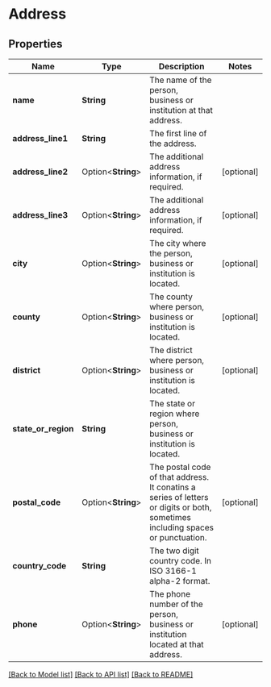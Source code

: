 # Address

## Properties

Name | Type | Description | Notes
------------ | ------------- | ------------- | -------------
**name** | **String** | The name of the person, business or institution at that address. | 
**address_line1** | **String** | The first line of the address. | 
**address_line2** | Option<**String**> | The additional address information, if required. | [optional]
**address_line3** | Option<**String**> | The additional address information, if required. | [optional]
**city** | Option<**String**> | The city where the person, business or institution is located. | [optional]
**county** | Option<**String**> | The county where person, business or institution is located. | [optional]
**district** | Option<**String**> | The district where person, business or institution is located. | [optional]
**state_or_region** | **String** | The state or region where person, business or institution is located. | 
**postal_code** | Option<**String**> | The postal code of that address. It conatins a series of letters or digits or both, sometimes including spaces or punctuation. | [optional]
**country_code** | **String** | The two digit country code. In ISO 3166-1 alpha-2 format. | 
**phone** | Option<**String**> | The phone number of the person, business or institution located at that address. | [optional]

[[Back to Model list]](../README.md#documentation-for-models) [[Back to API list]](../README.md#documentation-for-api-endpoints) [[Back to README]](../README.md)


